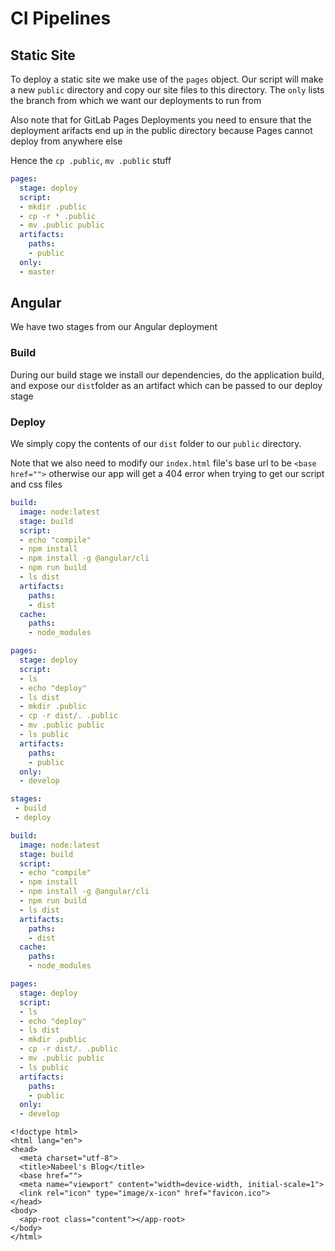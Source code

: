 # CI Pipelines

## Static Site

To deploy a static site we make use of the `pages` object. Our script will make a new `public` directory and copy our site files to this directory. The `only` lists the branch from which we want our deployments to run from

Also note that for GitLab Pages Deployments you need to ensure that the deployment arifacts end up in the public directory because Pages cannot deploy from anywhere else

Hence the `cp .public`, `mv .public` stuff

```yaml
pages:
  stage: deploy
  script:
  - mkdir .public
  - cp -r * .public
  - mv .public public
  artifacts:
    paths:
    - public
  only:
  - master
```



## Angular

We have two stages from our Angular deployment

### Build

During our build stage we install our dependencies, do the application build, and expose our `dist`folder as an artifact which can be passed to our deploy stage

### Deploy

We simply copy the contents of our `dist` folder to our `public` directory. 


Note that we also need to modify our `index.html` file's base url to be `<base href="">` otherwise our app will get a 404 error when trying to get our script and css files




```yaml
build:
  image: node:latest
  stage: build
  script:
  - echo "compile"
  - npm install
  - npm install -g @angular/cli
  - npm run build
  - ls dist
  artifacts:
    paths:
    - dist
  cache:
    paths:
    - node_modules
```



```yaml
pages:
  stage: deploy
  script:
  - ls
  - echo "deploy"
  - ls dist
  - mkdir .public
  - cp -r dist/. .public
  - mv .public public
  - ls public
  artifacts:
    paths:
    - public
  only:
  - develop
```



```yaml
stages:
 - build
 - deploy

build:
  image: node:latest
  stage: build
  script:
  - echo "compile"
  - npm install
  - npm install -g @angular/cli
  - npm run build
  - ls dist
  artifacts:
    paths:
    - dist
  cache:
    paths:
    - node_modules

pages:
  stage: deploy
  script:
  - ls
  - echo "deploy"
  - ls dist
  - mkdir .public
  - cp -r dist/. .public
  - mv .public public
  - ls public
  artifacts:
    paths:
    - public
  only:
  - develop
```



```markup
<!doctype html>
<html lang="en">
<head>
  <meta charset="utf-8">
  <title>Nabeel's Blog</title>
  <base href="">
  <meta name="viewport" content="width=device-width, initial-scale=1">
  <link rel="icon" type="image/x-icon" href="favicon.ico">
</head>
<body>
  <app-root class="content"></app-root>
</body>
</html>

```



